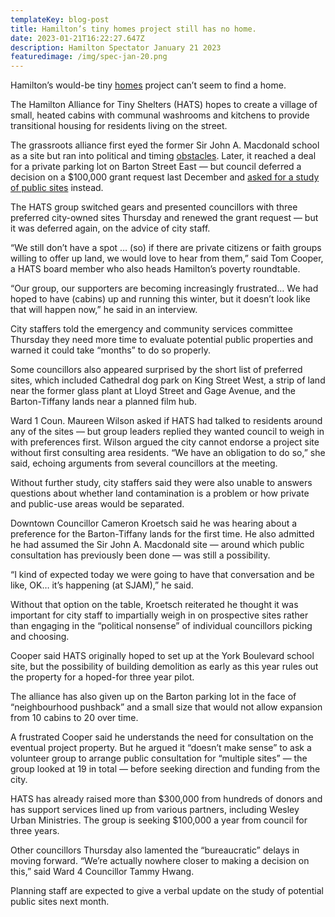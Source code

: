 ```yaml
---
templateKey: blog-post
title: Hamilton’s tiny homes project still has no home.
date: 2023-01-21T16:22:27.647Z
description: Hamilton Spectator January 21 2023
featuredimage: /img/spec-jan-20.png
---
```

Hamilton’s would-be tiny [homes](https://www.thespec.com/news/hamilton-region/housing-crisis.html) project can’t seem to find a home.

The Hamilton Alliance for Tiny Shelters (HATS) hopes to create a village of small, heated cabins with communal washrooms and kitchens to provide transitional housing for residents living on the street.

The grassroots alliance first eyed the former Sir John A. Macdonald school as a site but ran into political and timing [obstacles](https://www.hamiltonnews.com/news-story/10574934-hamilton-tiny-cabins-group-looking-past-sir-john-a-macdonald-school-site/). Later, it reached a deal for a private parking lot on Barton Street East — but council deferred a decision on a $100,000 grant request last December and [asked for a study of public sites](https://www.thespec.com/news/council/2022/12/02/hamilton-homeless-housing-project.html) instead.

The HATS group switched gears and presented councillors with three preferred city-owned sites Thursday and renewed the grant request — but it was deferred again, on the advice of city staff.

“We still don’t have a spot … (so) if there are private citizens or faith groups willing to offer up land, we would love to hear from them,” said Tom Cooper, a HATS board member who also heads Hamilton’s poverty roundtable.

“Our group, our supporters are becoming increasingly frustrated… We had hoped to have (cabins) up and running this winter, but it doesn’t look like that will happen now,” he said in an interview.

City staffers told the emergency and community services committee Thursday they need more time to evaluate potential public properties and warned it could take “months” to do so properly.

Some councillors also appeared surprised by the short list of preferred sites, which included Cathedral dog park on King Street West, a strip of land near the former glass plant at Lloyd Street and Gage Avenue, and the Barton-Tiffany lands near a planned film hub.

Ward 1 Coun. Maureen Wilson asked if HATS had talked to residents around any of the sites — but group leaders replied they wanted council to weigh in with preferences first.
Wilson argued the city cannot endorse a project site without first consulting area residents. “We have an obligation to do so,” she said, echoing arguments from several councillors at the meeting.

Without further study, city staffers said they were also unable to answers questions about whether land contamination is a problem or how private and public-use areas would be separated.

Downtown Councillor Cameron Kroetsch said he was hearing about a preference for the Barton-Tiffany lands for the first time. He also admitted he had assumed the Sir John A. Macdonald site — around which public consultation has previously been done — was still a possibility.

“I kind of expected today we were going to have that conversation and be like, OK… it’s happening (at SJAM),” he said.

Without that option on the table, Kroetsch reiterated he thought it was important for city staff to impartially weigh in on prospective sites rather than engaging in the “political nonsense” of individual councillors picking and choosing.

Cooper said HATS originally hoped to set up at the York Boulevard school site, but the possibility of building demolition as early as this year rules out the property for a hoped-for three year pilot.

The alliance has also given up on the Barton parking lot in the face of “neighbourhood pushback” and a small size that would not allow expansion from 10 cabins to 20 over time.

A frustrated Cooper said he understands the need for consultation on the eventual project property. But he argued it “doesn’t make sense” to ask a volunteer group to arrange public consultation for “multiple sites” — the group looked at 19 in total — before seeking direction and funding from the city.

HATS has already raised more than $300,000 from hundreds of donors and has support services lined up from various partners, including Wesley Urban Ministries. The group is seeking $100,000 a year from council for three years.

Other councillors Thursday also lamented the “bureaucratic” delays in moving forward. “We’re actually nowhere closer to making a decision on this,” said Ward 4 Councillor Tammy Hwang.

Planning staff are expected to give a verbal update on the study of potential public sites next month.